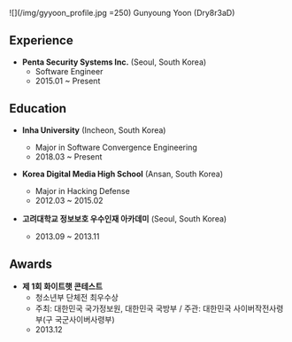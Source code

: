 ![](/img/gyyoon_profile.jpg =250)
Gunyoung Yoon (Dry8r3aD)


## Experience
* **Penta Security Systems Inc.** (Seoul, South Korea)
  * Software Engineer
  * 2015.01 ~ Present

## Education
* **Inha University** (Incheon, South Korea)
  * Major in Software Convergence Engineering
  * 2018.03 ~ Present

* **Korea Digital Media High School** (Ansan, South Korea)
  * Major in Hacking Defense
  * 2012.03 ~ 2015.02

* **고려대학교 정보보호 우수인재 아카데미** (Seoul, South Korea)
  * 2013.09 ~ 2013.11

## Awards
* **제 1회 화이트햇 콘테스트**
  * 청소년부 단체전 최우수상
  * 주최: 대한민국 국가정보원, 대한민국 국방부 / 주관: 대한민국 사이버작전사령부(구 국군사이버사령부)
  * 2013.12
